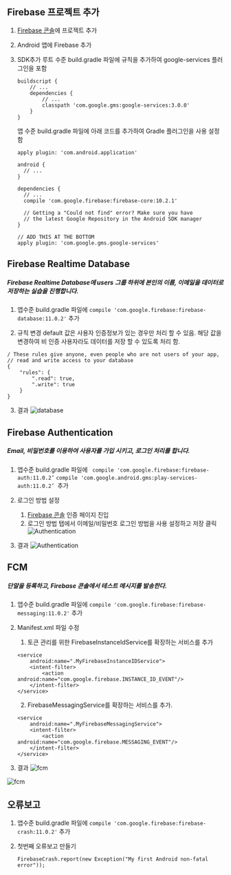 ## Firebase 프로젝트 추가

1. [Firebase 콘솔](https://console.firebase.google.com
)에 프로젝트 추가

2. Android 앱에 Firebase 추가

3. SDK추가
루트 수준 build.gradle 파일에 규칙을 추가하여 google-services 플러그인을 포함

	```
	buildscript {
	    // ...
	    dependencies {
	        // ...
	        classpath 'com.google.gms:google-services:3.0.0'
	    }
	}
	```

	앱 수준 build.gradle 파일에 아래 코드를 추가하여 Gradle 플러그인을 사용 설정 함

	```
	apply plugin: 'com.android.application'

	android {
	  // ...
	}

	dependencies {
	  // ...
	  compile 'com.google.firebase:firebase-core:10.2.1'

	  // Getting a "Could not find" error? Make sure you have
	  // the latest Google Repository in the Android SDK manager
	}

	// ADD THIS AT THE BOTTOM
	apply plugin: 'com.google.gms.google-services'
	```

## Firebase Realtime Database

##### Firebase Realtime Database에 users 그룹 하위에 본인의 이름, 이메일을 데이터로 저장하는 실습을 진행합니다.

1. 앱수준 build.gradle 파일에
`
compile 'com.google.firebase:firebase-database:11.0.2'
` 추가

2. 규칙 변경
default 값은 사용자 인증정보가 있는 경우만 처리 할 수 있음.
해당 값을 변경하여 비 인증 사용자라도 데이터를 저장 할 수 있도록 처리 함.
```
/ These rules give anyone, even people who are not users of your app,
// read and write access to your database
{
	"rules": {
	    ".read": true,
	    ".write": true
	}
}
```

3. 결과
![database](img/database.png)


## Firebase Authentication

##### Email, 비밀번호를 이용하여 사용자를 가입 시키고, 로그인 처리를 합니다.

1. 앱수준 build.gradle 파일에
`
compile 'com.google.firebase:firebase-auth:11.0.2’`
`compile 'com.google.android.gms:play-services-auth:11.0.2’ `추가

2. 로그인 방법 설정
	1. [Firebase 콘솔](https://console.firebase.google.com/) 인증 페이지 진입
	2. 로그인 방법 탭에서 이메일/비밀번호 로그인 방법을 사용 설정하고 저장 클릭
	![Authentication](img/authentication.png)

3. 결과
![Authentication](img/authentication2.png)

## FCM

##### 단말을 등록하고, Firebase 콘솔에서 테스트 메시지를 발송한다.

1. 앱수준 build.gradle 파일에
`
compile 'com.google.firebase:firebase-messaging:11.0.2'
` 추가
2. Manifest.xml 파일 수정
	1. 토큰 관리를 위한 FirebaseInstanceIdService를 확장하는 서비스를 추가

	```
	<service
		android:name=".MyFirebaseInstanceIDService">
		<intent-filter>
			<action android:name="com.google.firebase.INSTANCE_ID_EVENT"/>
		</intent-filter>
	</service>
	```

	2. FirebaseMessagingService를 확장하는 서비스를 추가.
	```
	<service
		android:name=".MyFirebaseMessagingService">
		<intent-filter>
			<action android:name="com.google.firebase.MESSAGING_EVENT"/>
		</intent-filter>
	</service>
	```

3. 결과
![fcm](img/fcm.png)


![fcm](img/device-2017-07-10-001211.png)



## 오류보고

1. 앱수준 build.gradle 파일에
`compile 'com.google.firebase:firebase-crash:11.0.2'` 추가


2. 첫번째 오류보고 만들기

	`FirebaseCrash.report(new Exception("My first Android non-fatal error"));
`

